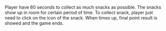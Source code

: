 Player have 60 seconds to collect as much snacks as possible. The snacks show up in room for certain period of time. To collect snack, player just need to click on the icon of the snack. When times up, final point result is showed and the game ends.